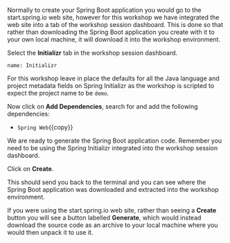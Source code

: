 Normally to create your Spring Boot application you would go to the
start.spring.io web site, however for this workshop we have integrated the web
site into a tab of the workshop session dashboard. This is done so that rather
than downloading the Spring Boot application you create with it to your own
local machine, it will download it into the workshop environment.

Select the **Initializr** tab in the workshop session dashboard.

```dashboard:open-dashboard
name: Initializr
```

For this workshop leave in place the defaults for all the Java language and
project metadata fields on Spring Initializr as the workshop is scripted to
expect the project name to be `demo`.

Now click on **Add Dependencies**, search for and add the following
dependencies:

* `Spring Web`{{copy}}

We are ready to generate the Spring Boot application code. Remember you need to
be using the Spring Initializr integrated into the workshop session dashboard.

Click on **Create**.

This should send you back to the terminal and you can see where the Spring Boot
application was downloaded and extracted into the workshop environment.

If you were using the start.spring.io web site, rather than seeing a **Create**
button you will see a button labelled **Generate**, which would instead download
the source code as an archive to your local machine where you would then unpack
it to use it.
